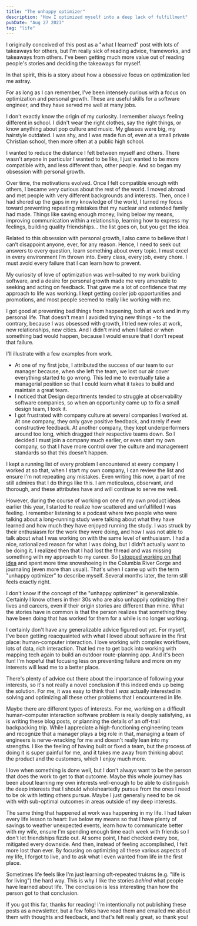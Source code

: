 ```yaml
---
title: "The unhappy optimizer"
description: "How I optimized myself into a deep lack of fulfillment"
pubDate: "Aug 27 2023"
tag: "life"
---
```


I originally conceived of this post as a "what I learned" post with lots of takeaways for others, but I'm really sick of reading advice, frameworks, and takeaways from others. I've been getting much more value out of reading people's stories and deciding the takeaways for myself.

In that spirit, this is a story about how a obsessive focus on optimization led me astray.

For as long as I can remember, I've been intensely curious with a focus on optimization and personal growth. These are useful skills for a software engineer, and they have served me well at many jobs.

I don't exactly know the origin of my curiosity. I remember always feeling different in school. I didn't wear the right clothes, say the right things, or know anything about pop culture and music. My glasses were big, my hairstyle outdated. I was shy, and I was made fun of, even at a small private Christian school, then more often at a public high school.

I wanted to reduce the distance I felt between myself and others. There wasn't anyone in particular I wanted to be like, I just wanted to be more compatible with, and less different than, other people. And so began my obsession with personal growth.

Over time, the motivations evolved. Once I felt compatible enough with others, I became very curious about the rest of the world. I moved abroad and met people with very different backgrounds and interests. Then, once I had shored up the gaps in my knowledge of the world, I turned my focus toward preventing repeating mistakes that my nuclear and extended family had made. Things like saving enough money, living below my means, improving communication within a relationship, learning how to express my feelings, building quality friendships... the list goes on, but you get the idea.

Related to this obsession with personal growth, I also came to believe that I can’t disappoint anyone, ever, for any reason. Hence, I need to seek out answers to every question, learn something about every topic. I must excel in every environment I’m thrown into. Every class, every job, every chore. I must avoid every failure that I can learn how to prevent.

My curiosity of love of optimization was well-suited to my work building software, and a desire for personal growth made me very amenable to seeking and acting on feedback. That gave me a lot of confidence that my approach to life was working. I kept getting cooler job opportunities and promotions, and most people seemed to really like working with me.

I got good at preventing bad things from happening, both at work and in my personal life. That doesn't mean I avoided trying new things - to the contrary, because I was obsessed with growth, I tried new roles at work, new relationships, new cities. And I didn't mind when I failed or when something bad would happen, because I would ensure that I don't repeat that failure.

I'll illustrate with a few examples from work.

- At one of my first jobs, I attributed the success of our team to our manager because, when she left the team, we lost our air cover everything started to go wrong. This led me to eventually take a managerial position so that I could learn what it takes to build and maintain a great team.
- I noticed that Design departments tended to struggle at observability software companies, so when an opportunity came up to fix a small design team, I took it.
- I got frustrated with company culture at several companies I worked at. At one company, they only gave positive feedback, and rarely if ever constructive feedback. At another company, they kept underperformers around too long, which dragged their respective teams down. So I decided I must join a company much earlier, or even start my own company, so that I have more control over the culture and management standards so that this doesn't happen.

I kept a running list of every problem I encountered at every company I worked at so that, when I start my own company, I can review the list and ensure I'm not repeating any mistakes. Even writing this now, a part of me still admires that I do things like this. I am meticulous, observant, and thorough, and these attributes have and will continue to serve me well.

However, during the course of working on one of my own product ideas earlier this year, I started to realize how scattered and unfulfilled I was feeling. I remember listening to a podcast where two people who were talking about a long-running study were talking about what they have learned and how much they have enjoyed running the study. I was struck by their enthusiasm for the work they were doing, and how I was not able to talk about what I was working on with the same level of enthusiasm. I had a nice, rationalized reason for what I was doing, but I didn't actually want to be doing it. I realized then that I had lost the thread and was missing something with my approach to my career. So [I stopped working on that idea](https://vbud.dev/blog/composer) and spent more time snowshoeing in the Columbia River Gorge and journaling (even more than usual). That's when I came up with the term "unhappy optimizer" to describe myself. Several months later, the term still feels exactly right.

I don't know if the concept of the "unhappy optimizer" is generalizable. Certainly I know others in their 30s who are also unhappily optimizing their lives and careers, even if their origin stories are different than mine. What the stories have in common is that the person realizes that something they have been doing that has worked for them for a while is no longer working.

I certainly don't have any generalizable advice figured out yet. For myself, I've been getting reacquainted with what I loved about software in the first place: human-computer interaction. I love working with complex workflows, lots of data, rich interaction. That led me to get back into working with mapping tech again to build an outdoor route-planning app. And it's been fun! I'm hopeful that focusing less on preventing failure and more on my interests will lead me to a better place.

There's plenty of advice out there about the importance of following your interests, so it's not really a novel conclusion if this indeed ends up being the solution. For me, it was easy to think that I _was_ actually interested in solving and optimizing all these other problems that I encountered in life.

Maybe there are different types of interests. For me, working on a difficult human-computer interaction software problem is really deeply satisfying, as is writing these blog posts, or planning the details of an off-trail backpacking trip. While I appreciate a high-functioning engineering team and recognize that a manager plays a big role in that, managing a team of engineers is nerve-wracking for me and doesn't really lean into my strengths. I like the feeling of having built or fixed a team, but the process of doing it is super painful for me, and it takes me away from thinking about the product and the customers, which I enjoy much more.

I love when something is done well, but I don't always want to be the person that does the work to get to that outcome. Maybe this whole journey has been about learning my own interests well-enough to be able to distinguish the deep interests that I should wholeheartedly pursue from the ones I need to be ok with letting others pursue. Maybe I just generally need to be ok with with sub-optimal outcomes in areas outside of my deep interests.

The same thing that happened at work was happening in my life. I had taken every life lesson to heart: live below my means so that I have plenty of savings to weather unexpected events, learn how to communicate better with my wife, ensure I'm spending enough time each week with friends so I don't let friendships fizzle out. At some point, I had checked every box, mitigated every downside. And then, instead of feeling accomplished, I felt more lost than ever. By focusing on optimizing all these various aspects of my life, I forgot to live, and to ask what I even wanted from life in the first place.

Sometimes life feels like I'm just learning oft-repeated truisms (e.g. "life is for living") the hard way. This is why I like the stories _behind_ what people have learned about life. The conclusion is less interesting than how the person got to that conclusion.

If you got this far, thanks for reading! I'm intentionally not publishing these posts as a newsletter, but a few folks have read them and emailed me about them with thoughts and feedback, and that's felt really great, so thank you!

